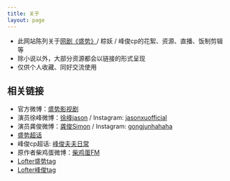 ```yaml
---
title: 关于
layout: page
---
```


- 此网站陈列关于[网剧《盛势》](https://baike.baidu.com/item/%E7%9B%9B%E5%8A%BF)/ 粽妖 / 峰俊cp的花絮、资源、直播、饭制剪辑等
- 除小说以外，大部分资源都会以链接的形式呈现
- 仅供个人收藏、同好交流使用

## 相关链接

- 官方微博：[盛势影视剧](https://weibo.com/u/5991275780)
- 演员徐峰微博：[徐峰jason](https://weibo.com/jasonxufeng777777) / Instagram: [jasonxuofficial](https://www.instagram.com/jasonxuofficial/)
- 演员龚俊微博：[龚俊Simon](https://weibo.com/u/2172061270) / Instagram: [gongjunhahaha](https://www.instagram.com/gongjunhahaha/)
- [盛势超话](https://weibo.com/p/100808e2fe3019b0d8e7c153aaa982f9313dba)
- 峰俊cp超话: [峰俊夫夫日常](https://weibo.com/p/100808d758ab2fbff1ea363fbbe3fff08db427)
- 原作者柴鸡蛋微博：[柴鸡蛋FM](https://weibo.com/u/3672516770)
- [Lofter盛势tag](https://www.lofter.com/tag/%E7%9B%9B%E5%8A%BF)
- [Lofter峰俊tag](https://www.lofter.com/tag/%E5%B3%B0%E4%BF%8A)